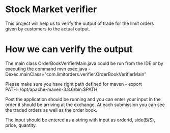 # Stock Market verifier

This project will help us to verify the output of trade for the limit orders given by customers to the actual output. 

# How we can verify the output 

The main class OrderBookVerifierMain.java could be run from the IDE or by executing the command
mvn exec:java -Dexec.mainClass="com.limitorders.verifier.OrderBookVerifierMain"

Please make sure you have right path defined for maven -  export PATH=/opt/apache-maven-3.8.6/bin:$PATH  

Post the application should be running and you can enter your input in the order it should be arriving at the exchange. 
At each submission you can see the traded orders as well as the order book. 

The input should be entered as a string with input as orderid, side(B/S), price, quantity. 


 
